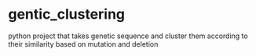 # gentic_clustering
python project that takes genetic sequence and cluster them according to their similarity based on mutation and deletion 

